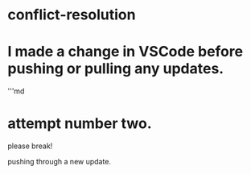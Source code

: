 # conflict-resolution
# I made a change in VSCode before pushing or pulling any updates. 
'''md

# attempt number two.

please break!

pushing through a new update. 

